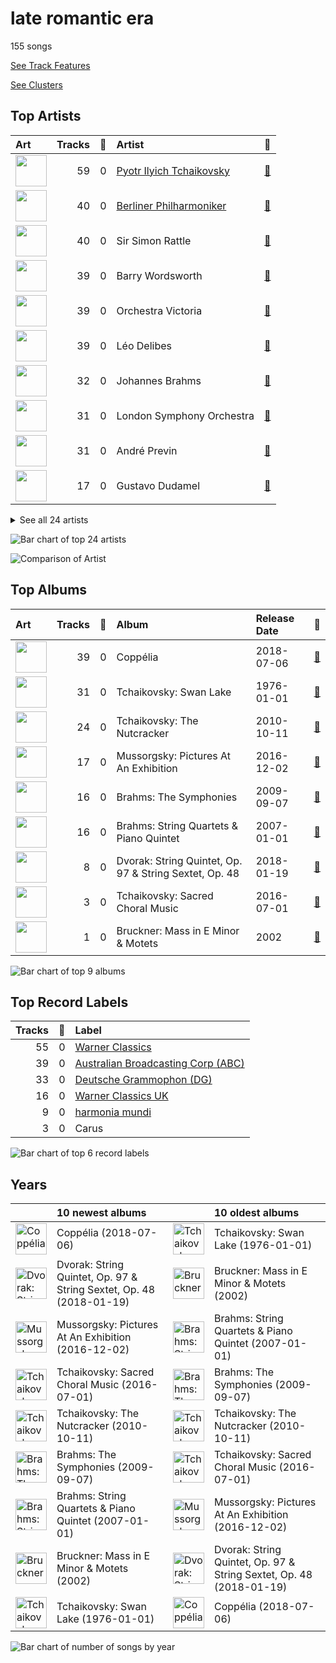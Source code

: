 # late romantic era

155 songs

[See Track Features](audio_features.md)

[See Clusters](clusters/overview.md)

## Top Artists

| Art | Tracks | 💚 | Artist | 🔗 |
|:---|---:|---:|:---|:---|
| <img src="https://i.scdn.co/image/9a7c31f43e22a95f6d3c57baf4f87a3a9d2b93e0" alt="" width="50" /> | 59 | 0 | [Pyotr Ilyich Tchaikovsky](../../artists/pyotr_ilyich_tchaikovsky/overview.md) | [🔗](https://open.spotify.com/artist/3MKCzCnpzw3TjUYs2v7vDA) |
| <img src="https://i.scdn.co/image/ab6761610000e5eb92e0a1e423bd8590dcd43bda" alt="" width="50" /> | 40 | 0 | [Berliner Philharmoniker](../../artists/berliner_philharmoniker/overview.md) | [🔗](https://open.spotify.com/artist/6uRJnvQ3f8whVnmeoecv5Z) |
| <img src="https://i.scdn.co/image/3460fd826c1cc058c4c4134e6c695e00dcf89fa6" alt="" width="50" /> | 40 | 0 | Sir Simon Rattle | [🔗](https://open.spotify.com/artist/4GQwgdcDQwqtcHICjUNndp) |
| <img src="https://i.scdn.co/image/b5b05560a51b368cca8b3420e4e3536586720aa8" alt="" width="50" /> | 39 | 0 | Barry Wordsworth | [🔗](https://open.spotify.com/artist/5sjJnaI3YhaO8KylpJk3gN) |
| <img src="https://i.scdn.co/image/ab6761610000e5ebb72368972071bd5422a86268" alt="" width="50" /> | 39 | 0 | Orchestra Victoria | [🔗](https://open.spotify.com/artist/1bnC6eJzCumTgAB7tG1118) |
| <img src="https://i.scdn.co/image/c12a6d385c87030706a0f36dd8798deb299c87a4" alt="" width="50" /> | 39 | 0 | Léo Delibes | [🔗](https://open.spotify.com/artist/1M9AXZkNPdOd1IPEsQsXnT) |
| <img src="https://i.scdn.co/image/d5c6af18beb1411ab49c2976647e0d370bf66a88" alt="" width="50" /> | 32 | 0 | Johannes Brahms | [🔗](https://open.spotify.com/artist/5wTAi7QkpP6kp8a54lmTOq) |
| <img src="https://i.scdn.co/image/ab6761610000e5eb5a5d168879568c94e86c61aa" alt="" width="50" /> | 31 | 0 | London Symphony Orchestra | [🔗](https://open.spotify.com/artist/5yxyJsFanEAuwSM5kOuZKc) |
| <img src="https://i.scdn.co/image/8680bc690ee5747b08f6a9a7566f000cce6e220b" alt="" width="50" /> | 31 | 0 | André Previn | [🔗](https://open.spotify.com/artist/2tfWguHr2nj4e8KXLKciVq) |
| <img src="https://i.scdn.co/image/1442f5564217baa0dfa8480928596416885f1c4d" alt="" width="50" /> | 17 | 0 | Gustavo Dudamel | [🔗](https://open.spotify.com/artist/0cxXnDhpgxcMMkKddhORHY) |


<details>
<summary>See all 24 artists</summary>

| Art | Tracks | 💚 | Artist | 🔗 |
|:---|---:|---:|:---|:---|
| <img src="https://i.scdn.co/image/ab6761610000e5eb4bb5eb0860d831455fab32b6" alt="" width="50" /> | 17 | 0 | Wiener Philharmoniker | [🔗](https://open.spotify.com/artist/003f4bk13c6Q3gAUXv7dGJ) |
| <img src="https://i.scdn.co/image/ab6761610000e5eb016cb2454e3aa43206ae5425" alt="" width="50" /> | 16 | 0 | Emerson String Quartet | [🔗](https://open.spotify.com/artist/4IBl8k6ZsBagsI5zRjyXH7) |
| <img src="https://i.scdn.co/image/20b923e03dd0fb8cd20fb93559b9ed9a0e7aefbc" alt="" width="50" /> | 16 | 0 | Modest Mussorgsky | [🔗](https://open.spotify.com/artist/284mnx33IWcymQEpMxyfHl) |
| <img src="https://i.scdn.co/image/ab6761610000e5ebe9c2dcd7eb7f1247a61c6f07" alt="" width="50" /> | 8 | 0 | [Jerusalem Quartet](../../artists/jerusalem_quartet/overview.md) | [🔗](https://open.spotify.com/artist/7AnE8Jpu1vxLeXcs6OKYHE) |
| <img src="https://i.scdn.co/image/f1cd0eea7fb3b75bfad16a10af1dc0dd0763efba" alt="" width="50" /> | 8 | 0 | Antonín Dvořák | [🔗](https://open.spotify.com/artist/6n7nd5iceYpXVwcx8VPpxF) |
| <img src="https://i.scdn.co/image/ab67616d0000b273040c78c4ed7f56a2a3d2a770" alt="" width="50" /> | 8 | 0 | Veronika Hagen | [🔗](https://open.spotify.com/artist/3ijxXTal6hr7byhqZDdHsP) |
| <img src="https://i.scdn.co/image/c957a30bcf3b3dcb7b8e3d0dd467837b5cc705ec" alt="" width="50" /> | 4 | 0 | Leon Fleisher | [🔗](https://open.spotify.com/artist/6ncNdxBc8zVWMOF7nJ5Pgy) |
| <img src="https://i.scdn.co/image/ab6761610000e5ebb8c12cd9df2a39431b780065" alt="" width="50" /> | 3 | 0 | Gary Hoffman | [🔗](https://open.spotify.com/artist/7qcRbaIYVuOERS3KmB71GH) |
| <img src="https://i.scdn.co/image/ab67616d0000b2734edf9a255990288ccb93490f" alt="" width="50" /> | 3 | 0 | NDR Chor | [🔗](https://open.spotify.com/artist/7hMAA1N5j1Ynb49NIWO7HV) |
| <img src="https://i.scdn.co/image/ab67616d0000b273b89db7f8cbf0611c23dc9ce4" alt="" width="50" /> | 3 | 0 | Philipp Ahmann | [🔗](https://open.spotify.com/artist/309coOGhdzqXdIRwJH1xUo) |
| <img src="https://i.scdn.co/image/914364be0f93ff2756c1352c2a2a5ae25ddb53cd" alt="" width="50" /> | 1 | 0 | Philippe Herreweghe | [🔗](https://open.spotify.com/artist/2ozcTa5tl8qhSbhJKM60I5) |
| <img src="https://i.scdn.co/image/c8dc83d307c0a8c18ac505da6133bc37df4442a1" alt="" width="50" /> | 1 | 0 | Anton Bruckner | [🔗](https://open.spotify.com/artist/2bM3j1JQWBkmzuoZKu4zj2) |
| <img src="https://i.scdn.co/image/ab6761610000e5eba22072e4ee7e6a4b72b15f64" alt="" width="50" /> | 1 | 0 | Libera | [🔗](https://open.spotify.com/artist/235C4ktJ2aGIyqaBlXyg7e) |
| <img src="https://i.scdn.co/image/ab6761610000e5eb6e895483075f6e493f491476" alt="" width="50" /> | 1 | 0 | Collegium Vocale Gent | [🔗](https://open.spotify.com/artist/17BdLN9q8RRQQqyklLwac1) |

</details>


![Bar chart of top 24 artists](../../images/genres/late_romantic_era/artists.png)

![Comparison of Artist](../../images/genres/late_romantic_era/artists_comparison.png)
## Top Albums

| Art | Tracks | 💚 | Album | Release Date | 🔗 |
|:---|---:|---:|:---|:---|:---|
| <img src="https://i.scdn.co/image/ab67616d0000b273471dedcd7b83cd630cf87a72" alt="" width="50" /> | 39 | 0 | Coppélia | 2018-07-06 | [🔗](https://open.spotify.com/album/7jKT8NC2XfAs9RFKsrGz2p) |
| <img src="https://i.scdn.co/image/ab67616d0000b2731d9c6602aa95abd8c5b146da" alt="" width="50" /> | 31 | 0 | Tchaikovsky: Swan Lake | 1976-01-01 | [🔗](https://open.spotify.com/album/7dVA06E7AP7P7VzPyNxQVO) |
| <img src="https://i.scdn.co/image/ab67616d0000b273f1972145094112a1268035f1" alt="" width="50" /> | 24 | 0 | Tchaikovsky: The Nutcracker | 2010-10-11 | [🔗](https://open.spotify.com/album/54Awn36ryf55PkZyOR4iwQ) |
| <img src="https://i.scdn.co/image/ab67616d0000b273a271c648dc170b9173c1cc67" alt="" width="50" /> | 17 | 0 | Mussorgsky: Pictures At An Exhibition | 2016-12-02 | [🔗](https://open.spotify.com/album/1b2aoeaYZZBWmJoavOQhnd) |
| <img src="https://i.scdn.co/image/ab67616d0000b27317adbf4b1899ea006e880996" alt="" width="50" /> | 16 | 0 | Brahms: The Symphonies | 2009-09-07 | [🔗](https://open.spotify.com/album/2dL2qDsg6teV1cueLxCRa1) |
| <img src="https://i.scdn.co/image/ab67616d0000b2737972250a17a316dc7fe9966d" alt="" width="50" /> | 16 | 0 | Brahms: String Quartets & Piano Quintet | 2007-01-01 | [🔗](https://open.spotify.com/album/5nZ5ePGoQZGt1MbGphwqph) |
| <img src="https://i.scdn.co/image/ab67616d0000b273040c78c4ed7f56a2a3d2a770" alt="" width="50" /> | 8 | 0 | Dvorak: String Quintet, Op. 97 & String Sextet, Op. 48 | 2018-01-19 | [🔗](https://open.spotify.com/album/02nUFvsdTaekp2QQalnE3N) |
| <img src="https://i.scdn.co/image/ab67616d0000b273e3e10be41297c622a0ec2e0d" alt="" width="50" /> | 3 | 0 | Tchaikovsky: Sacred Choral Music | 2016-07-01 | [🔗](https://open.spotify.com/album/4udN7bCLaa8zCnaIvoxzOB) |
| <img src="https://i.scdn.co/image/ab67616d0000b273ddf2fb18947ce57d0005f626" alt="" width="50" /> | 1 | 0 | Bruckner: Mass in E Minor & Motets | 2002 | [🔗](https://open.spotify.com/album/13eAUvw0Ga3BBFsf6oxF46) |

![Bar chart of top 9 albums](../../images/genres/late_romantic_era/albums.png)

## Top Record Labels

| Tracks | 💚 | Label |
|---:|---:|:---|
| 55 | 0 | [Warner Classics](../../labels/warner_classics/overview.md) |
| 39 | 0 | [Australian Broadcasting Corp (ABC)](../../labels/australian_broadcasting_corp_(abc)/overview.md) |
| 33 | 0 | [Deutsche Grammophon (DG)](../../labels/deutsche_grammophon_(dg)/overview.md) |
| 16 | 0 | [Warner Classics UK](../../labels/warner_classics_uk/overview.md) |
| 9 | 0 | [harmonia mundi](../../labels/harmonia_mundi/overview.md) |
| 3 | 0 | Carus |

![Bar chart of top 6 record labels](../../images/genres/late_romantic_era/labels.png)

## Years

| ​ | 10 newest albums | ​​ | 10 oldest albums |
|:---|:---|:---|:---|
| <img src="https://i.scdn.co/image/ab67616d0000b273471dedcd7b83cd630cf87a72" alt="Coppélia" width="50" /> | Coppélia (2018-07-06) | <img src="https://i.scdn.co/image/ab67616d0000b2731d9c6602aa95abd8c5b146da" alt="Tchaikovsky: Swan Lake" width="50" /> | Tchaikovsky: Swan Lake (1976-01-01) |
| <img src="https://i.scdn.co/image/ab67616d0000b273040c78c4ed7f56a2a3d2a770" alt="Dvorak: String Quintet, Op. 97 &amp; String Sextet, Op. 48" width="50" /> | Dvorak: String Quintet, Op. 97 & String Sextet, Op. 48 (2018-01-19) | <img src="https://i.scdn.co/image/ab67616d0000b273ddf2fb18947ce57d0005f626" alt="Bruckner: Mass in E Minor &amp; Motets" width="50" /> | Bruckner: Mass in E Minor & Motets (2002) |
| <img src="https://i.scdn.co/image/ab67616d0000b273a271c648dc170b9173c1cc67" alt="Mussorgsky: Pictures At An Exhibition" width="50" /> | Mussorgsky: Pictures At An Exhibition (2016-12-02) | <img src="https://i.scdn.co/image/ab67616d0000b2737972250a17a316dc7fe9966d" alt="Brahms: String Quartets &amp; Piano Quintet" width="50" /> | Brahms: String Quartets & Piano Quintet (2007-01-01) |
| <img src="https://i.scdn.co/image/ab67616d0000b273e3e10be41297c622a0ec2e0d" alt="Tchaikovsky: Sacred Choral Music" width="50" /> | Tchaikovsky: Sacred Choral Music (2016-07-01) | <img src="https://i.scdn.co/image/ab67616d0000b27317adbf4b1899ea006e880996" alt="Brahms: The Symphonies" width="50" /> | Brahms: The Symphonies (2009-09-07) |
| <img src="https://i.scdn.co/image/ab67616d0000b273f1972145094112a1268035f1" alt="Tchaikovsky: The Nutcracker" width="50" /> | Tchaikovsky: The Nutcracker (2010-10-11) | <img src="https://i.scdn.co/image/ab67616d0000b273f1972145094112a1268035f1" alt="Tchaikovsky: The Nutcracker" width="50" /> | Tchaikovsky: The Nutcracker (2010-10-11) |
| <img src="https://i.scdn.co/image/ab67616d0000b27317adbf4b1899ea006e880996" alt="Brahms: The Symphonies" width="50" /> | Brahms: The Symphonies (2009-09-07) | <img src="https://i.scdn.co/image/ab67616d0000b273e3e10be41297c622a0ec2e0d" alt="Tchaikovsky: Sacred Choral Music" width="50" /> | Tchaikovsky: Sacred Choral Music (2016-07-01) |
| <img src="https://i.scdn.co/image/ab67616d0000b2737972250a17a316dc7fe9966d" alt="Brahms: String Quartets &amp; Piano Quintet" width="50" /> | Brahms: String Quartets & Piano Quintet (2007-01-01) | <img src="https://i.scdn.co/image/ab67616d0000b273a271c648dc170b9173c1cc67" alt="Mussorgsky: Pictures At An Exhibition" width="50" /> | Mussorgsky: Pictures At An Exhibition (2016-12-02) |
| <img src="https://i.scdn.co/image/ab67616d0000b273ddf2fb18947ce57d0005f626" alt="Bruckner: Mass in E Minor &amp; Motets" width="50" /> | Bruckner: Mass in E Minor & Motets (2002) | <img src="https://i.scdn.co/image/ab67616d0000b273040c78c4ed7f56a2a3d2a770" alt="Dvorak: String Quintet, Op. 97 &amp; String Sextet, Op. 48" width="50" /> | Dvorak: String Quintet, Op. 97 & String Sextet, Op. 48 (2018-01-19) |
| <img src="https://i.scdn.co/image/ab67616d0000b2731d9c6602aa95abd8c5b146da" alt="Tchaikovsky: Swan Lake" width="50" /> | Tchaikovsky: Swan Lake (1976-01-01) | <img src="https://i.scdn.co/image/ab67616d0000b273471dedcd7b83cd630cf87a72" alt="Coppélia" width="50" /> | Coppélia (2018-07-06) |

![Bar chart of number of songs by year](../../images/genres/late_romantic_era/years.png)